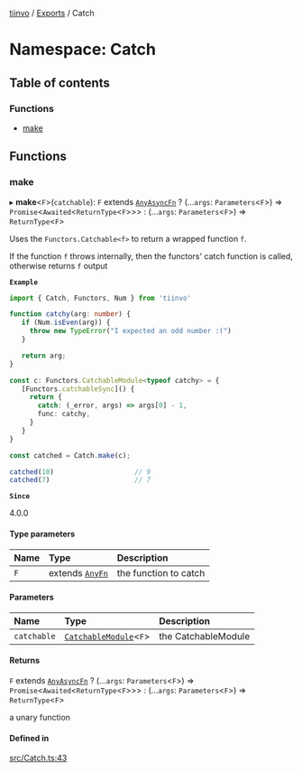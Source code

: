 [tiinvo](../README.md) / [Exports](../modules.md) / Catch

# Namespace: Catch

## Table of contents

### Functions

- [make](Catch.md#make)

## Functions

### make

▸ **make**<`F`\>(`catchable`): `F` extends [`AnyAsyncFn`](Fn.md#anyasyncfn) ? (...`args`: `Parameters`<`F`\>) => `Promise`<`Awaited`<`ReturnType`<`F`\>\>\> : (...`args`: `Parameters`<`F`\>) => `ReturnType`<`F`\>

Uses the `Functors.Catchable<f>` to return a wrapped function `f`.

If the function `f` throws internally, then the functors' catch function is called, otherwise returns `f` output

**`Example`**

```ts
import { Catch, Functors, Num } from 'tiinvo'

function catchy(arg: number) {
   if (Num.isEven(arg)) {
     throw new TypeError("I expected an odd number :(")
   }

   return arg;
}

const c: Functors.CatchableModule<typeof catchy> = {
   [Functors.catchableSync]() {
     return {
       catch: (_error, args) => args[0] - 1,
       func: catchy,
     }
   }
}

const catched = Catch.make(c);

catched(10)                    // 9
catched(7)                     // 7
```

**`Since`**

4.0.0

#### Type parameters

| Name | Type | Description |
| :------ | :------ | :------ |
| `F` | extends [`AnyFn`](Fn.md#anyfn) | the function to catch |

#### Parameters

| Name | Type | Description |
| :------ | :------ | :------ |
| `catchable` | [`CatchableModule`](Functors.md#catchablemodule)<`F`\> | the CatchableModule<F> |

#### Returns

`F` extends [`AnyAsyncFn`](Fn.md#anyasyncfn) ? (...`args`: `Parameters`<`F`\>) => `Promise`<`Awaited`<`ReturnType`<`F`\>\>\> : (...`args`: `Parameters`<`F`\>) => `ReturnType`<`F`\>

a unary function

#### Defined in

[src/Catch.ts:43](https://github.com/OctoD/tiinvo/blob/3d559cd/src/Catch.ts#L43)
